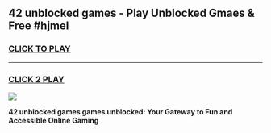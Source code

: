 
## 42 unblocked games - Play Unblocked Gmaes & Free #hjmel
<h3>
<a href="https://news.freeplayer.one?title=42_unblocked_games&ref=26F">CLICK TO PLAY</a></h3>
<hr>

<h3>
<a href="https://news.freeplayer.one?title=42_unblocked_games&ref=26F">CLICK 2 PLAY</a>
  
</h3>

<a href="https://news.freeplayer.one?title=42_unblocked_games&ref=26F/"><img src="https://clearcache.store/games.png"></a>


**42 unblocked games games unblocked: Your Gateway to Fun and Accessible Online Gaming**

